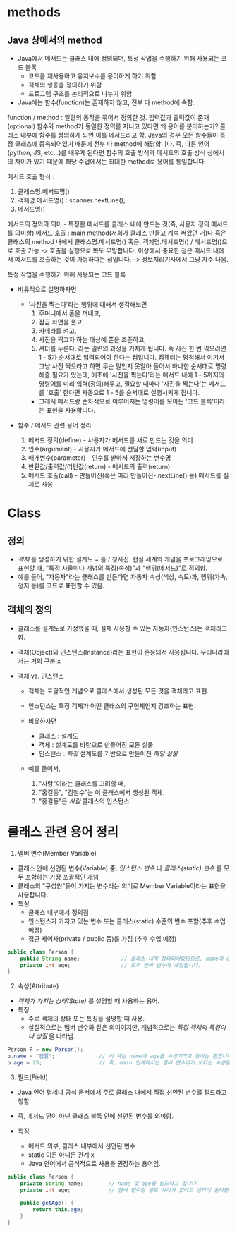 # methods
## Java 상에서의 method
- Java에서 메서드는 클래스 내에 정의되며, 특정 작업을 수행하기 위해 사용되는 코드 블록
  - 코드를 재사용하고 유지보수를 용이하게 하기 위함
  - 객체의 행동을 정의하기 위함
  - 프로그램 구조를 논리적으로 나누기 위함
- Java에는 함수(function)는 존재하지 않고, 전부 다 method에 속함.

function / method : 일련의 동작을 묶어서 정의한 것. 입력값과 출럭값이 존재(optional)
함수와 method가 동일한 정의를 지니고 있다면 왜 용어를 분리하는가?
    클래스 내부에 함수를 정의하게 되면 이를 메서드라고 함.
    Java의 경우 모든 함수들이 특정 클래스에 종속되어있기 때문에 전부 다 method에 해당합니다.
    즉, 다른 언어(python, JS, etc...)를 배우게 된다면 함수의 호출 방식과 메서드의
    호출 방식 상에서의 차이가 있기 때문에 해당 수업에서는 최대한 method로 용어를 통일합니다.

메서드 호출 형식 :
1. 클래스명.메서드명()
2. 객체명.메서드명() : scanner.nextLine();
3. 메서드명()

메서드의 정의의 의미 - 특정한 메서드를 클래스 내에 만드는 것(즉, 사용자 정의 메서드를 의미함)
메서드 호출 : main method(저희가 클래스 만들고 계속 써왔던 거)나 혹은 클래스의 method 내에서
    클래스명.메서드명() 혹은, 객체명.메서드명() / 메서드명()으로 호출 가능 -> 호출을 실행으로 봐도 무방합니다.
    이상에서 중요한 점은 메서드 내에서 메서드를 호출하는 것이 가능하다는 점입니다.
        -> 정보처리기사에서 그냥 자주 나옴.


특정 작업을 수행하기 위해 사용되는 코드 블록
- 비유적으로 설명하자면
  - '사진을 찍는다'라는 행위에 대해서 생각해보면
    1. 주며니에서 폰을 꺼내고,
    2. 잠금 화면을 풀고,
    3. 카메라를 켜고,
    4. 사진을 찍고자 하는 대상에 폰을 조준하고,
    5. 셔터를 누른다.
  라는 일련의 과정을 거치게 됩니다. 즉 사진 한 번 찍으려면 1 - 5가 순서대로 입력되어야 한다는 점입니다.
  컴퓨터는 멍청해서 여기서 그냥 사진 찍으라고 하면 무슨 말인지 못알아 들어서
  하나한 순서대로 명령해줄 필요가 있는데, 애초에 '사진을 찍는다'라는 메서드 내에
  1 - 5까지의 명령어를 미리 입력(정의)해두고, 필요할 때마다 '사진을 찍는다'는 메서드를 '호출'
  한다면 자동으로 1 - 5를 순서대로 실행시키게 됩니다.
    - 그래서 메서드랑 순차적으로 이루어지는 명령어를 모아둔 '코드 블록'이라는 표현을 사용합니다.

- 함수 / 메서드 관련 용어 정리
  1. 메서드 정의(define) - 사용자가 메서드를 새로 만드는 것을 의미
  2. 인수(argument) - 사용자가 메서드에 전달할 입력(input)
  3. 매개변수(parameter) - 인수를 받아서 저장하는 변수명
  4. 반환값/출력값/리턴값(return) - 메서드의 출력(return)
  5. 메서드 호출(call) - 만들어진(혹은 미리 만들어진-.nextLine() 등) 메서드를 실제로 사용

# Class
## 정의
- _객체_ 를 생성하기 위한 설계도 = 틀 / 청사진.
    현실 세계의 개념을 프로그래밍으로 표현할 때, "특정 사물이나 개념의 특징(속성)"과 "행위(메서드)"로 정의함.
- 예를 들어, "자동차"라는 클래스를 만든다면 자통차 속성(색상, 속도)과, 행위(가속, 정지 등)를 코드로 표현할 수 있음.

## 객체의 정의
- 클래스를 설계도로 가정했을 때, 실제 사용할 수 있는 자동차(인스턴스)는 객체라고 함.
- 객체(Object)와 인스턴스(Instance)라는 표현이 혼용돼서 사용됩니다. 우리나라에서는 거의 구분 x
 
- 객체 vs. 인스턴스
  - 객체는 포괄적인 개념으로 클래스에서 생성된 모든 것을 객체라고 표현.
  - 인스턴스는 특정 객체가 어떤 클래스의 구현체인지 강조하는 표현.

  - 비유하자면
    - 클래스 : 설계도
    - 객체 : 설계도를 바탕으로 만들어진 모든 실물
    - 인스턴스 : _특정_ 설계도를 기반으로 만들어진 _해당 실물_

  - 예를 들어서,
    1. "사람"이라는 클래스를 고려할 때,
    2. "홍길동", "김철수"는 이 클래스에서 생성된 객체.
    3. "홍길동"은 _사람_ 클래스의 인스턴스.

# 클래스 관련 용어 정리
1. 멤버 변수(Member Variable)
- 클래스 안에 선언된 변수(Variable) 중, _인스턴스 변수_ 나 _클래스(static) 변수_ 를 모두 포함하는 가장 포괄적인 개념
- 클래스의 "구성원"들이 가지는 변수라는 의미로 Member Variable이라는 표현을 사용합니다.
- 특징
  - 클래스 내부에서 정의됨
  - 인스턴스가 가지고 있는 변수 또는 클래스(static) 수준의 변수 포함(추후 수업 예정)
  - 접근 제어자(private / public 등)를 가짐 (추후 수업 예정)
```java
public class Person {
    public String name;             // 클래스 내에 정의되어있으므로, name과 age
    private int age;                // 모두 멤버 변수에 해당합니다.
}
```

2. 속성(Attribute)
- _객체가 가지는 상태(State)_ 를 설명할 때 사용하는 용어.
- 특징
  - 주로 객체의 상태 또는 특징을 설명할 때 사용.
  - 실질적으로는 멤버 변수와 같은 의미이지만, 개념적으로는 _특정 객체의 특징이나 성질_ 을 나타냄.
```java
Person P = new Person();
p.name = "김일";              // 이 때는 name과 age를 속성이라고 칭하는 편입니다.
p.age = 25;                  // 즉, main 단계에서는 멤버 변수라기 보다는 속성을 더 자주 사용합니다.
```

3. 필드(Field)
- Java 언어 명세나 공식 문서에서 주로 클래스 내에서 직접 선언된 변수를 필드라고 칭함.
- 즉, 메서드 안이 아닌 클래스 블록 안에 선언된 변수를 의미함.

- 특징
  - 메서드 외부, 클래스 내부에서 선언된 변수
  - static 이든 아니든 관계 x
  - Java 언어에서 공식적으로 사용을 권장하는 용어임.
```java
public class Person {
    private String name;        // name 및 age를 필드라고 합니다.
    private int age;            // 멤버 변수랑 별로 차이가 없다고 생각이 된다면 맞습니다.
    
    public getAge() {
        return this.age;
    }
}
```